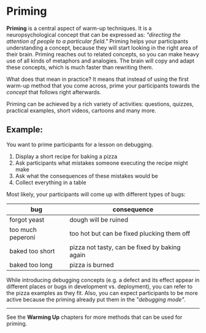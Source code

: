 
# Priming

**Priming** is a central aspect of warm-up techniques. It is a neuropsychological concept that can be expressed as: *"directing the attention of people to a particular field."* Priming helps your participants understanding a concept, because they will start looking in the right area of their brain. Priming reaches out to related concepts, so you can make heavy use of all kinds of metaphors and analogies. The brain will copy and adapt these concepts, which is much faster than rewriting them.

What does that mean in practice? It means that instead of using the first warm-up method that you come across, prime your participants towards the *concept* that follows right afterwards.

Priming can be achieved by a rich variety of activities: questions, quizzes, practical examples, short videos, cartoons and many more.

## Example:

You want to prime participants for a lesson on debugging.

1. Display a short recipe for baking a pizza
2. Ask participants what mistakes someone executing the recipe might make
3. Ask what the consequences of these mistakes would be
4. Collect everything in a table

Most likely, your participants will come up with different types of bugs:

| bug | consequence |
|-----|-------------|
| forgot yeast | dough will be ruined |
| too much peperoni | too hot but can be fixed plucking them off |
| baked too short | pizza not tasty, can be fixed by baking again |
| baked too long | pizza is burned |

While introducing debugging concepts (e.g. a defect and its effect appear in different places or bugs in development vs. deployment), you can refer to the pizza examples as they fit.
Also, you can expect participants to be more active because the priming already put them in the *"debugging mode"*.

----

See the **Warming Up** chapters for more methods that can be used for priming.
